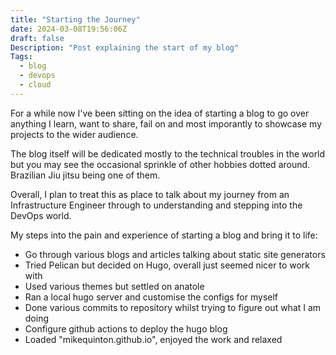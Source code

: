 ```yaml
---
title: "Starting the Journey"
date: 2024-03-08T19:56:06Z
draft: false
Description: "Post explaining the start of my blog"
Tags:
  - blog
  - devops
  - cloud
---
```


For a while now I've been sitting on the idea of starting a blog to go over anything I learn, want to share, fail on and most imporantly to showcase my projects to the wider audience.

The blog itself will be dedicated mostly to the technical troubles in the world but you may see the occasional sprinkle of other hobbies dotted around. Brazilian Jiu jitsu being one of them.

Overall, I plan to treat this as place to talk about my journey from an Infrastructure Engineer through to understanding and stepping into the DevOps world.

My steps into the pain and experience of starting a blog and bring it to life:

- Go through various blogs and articles talking about static site generators
- Tried Pelican but decided on Hugo, overall just seemed nicer to work with
- Used various themes but settled on anatole
- Ran a local hugo server and customise the configs for myself
- Done various commits to repository whilst trying to figure out what I am doing
- Configure github actions to deploy the hugo blog
- Loaded "mikequinton.github.io", enjoyed the work and relaxed
